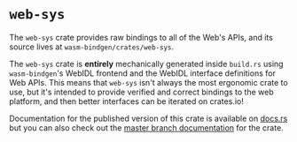 # `web-sys`

The `web-sys` crate provides raw bindings to all of the Web's APIs, and its
source lives at `wasm-bindgen/crates/web-sys`.

The `web-sys` crate is **entirely** mechanically generated inside `build.rs`
using `wasm-bindgen`'s WebIDL frontend and the WebIDL interface definitions for
Web APIs. This means that `web-sys` isn't always the most ergonomic crate to
use, but it's intended to provide verified and correct bindings to the web
platform, and then better interfaces can be iterated on crates.io!

Documentation for the published version of this crate is available on
[docs.rs][docsrs] but you can also check out the [master branch
documentation][masterdoc] for the crate.

[docsrs]: https://docs.rs/web-sys
[masterdoc]: https://rustwasm.github.io/wasm-bindgen/api/web_sys/
